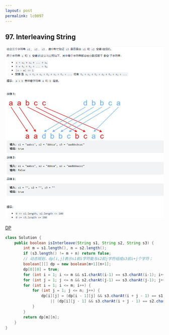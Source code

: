 ```yaml
---
layout: post
permalink: lc0097
---
```


## 97. Interleaving String

![](/assets/img/blogs/allLC/lc0097_0.png)

[DP](https://leetcode-cn.com/problems/interleaving-string/solution/lei-si-lu-jing-wen-ti-zhao-zhun-zhuang-tai-fang-ch/)
```java
class Solution {
    public boolean isInterleave(String s1, String s2, String s3) {
        int m = s1.length(), n = s2.length();
        if (s3.length() != m + n) return false;
        // 动态规划，dp[i,j]表示s1前i字符能与s2前j字符组成s3前i+j个字符；
        boolean[][] dp = new boolean[m+1][n+1];
        dp[0][0] = true;
        for (int i = 1; i <= m && s1.charAt(i-1) == s3.charAt(i-1); i++) dp[i][0] = true; // 不相符直接终止
        for (int j = 1; j <= n && s2.charAt(j-1) == s3.charAt(j-1); j++) dp[0][j] = true; // 不相符直接终止
        for (int i = 1; i <= m; i++) {
            for (int j = 1; j <= n; j++) {
                dp[i][j] = (dp[i - 1][j] && s3.charAt(i + j - 1) == s1.charAt(i - 1))
                    || (dp[i][j - 1] && s3.charAt(i + j - 1) == s2.charAt(j - 1));
            }
        }
        return dp[m][n];
    }
}
```